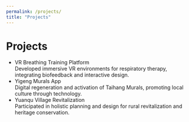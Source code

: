 ```yaml
---
permalink: /projects/
title: "Projects"
---
```


# Projects

- VR Breathing Training Platform  
  Developed immersive VR environments for respiratory therapy, integrating biofeedback and interactive design.
- Yigeng Murals App  
  Digital regeneration and activation of Taihang Murals, promoting local culture through technology.
- Yuanqu Village Revitalization  
  Participated in holistic planning and design for rural revitalization and heritage conservation. 
